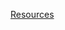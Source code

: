 [Resources](https://selleo.com/devpath/web_development/skills/framework-and-language/ember/basics/)
